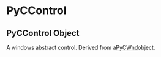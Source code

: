 # PyCControl

## PyCControl Object

A windows abstract control\.  Derived from a[PyCWnd](#pycwnd)object\.